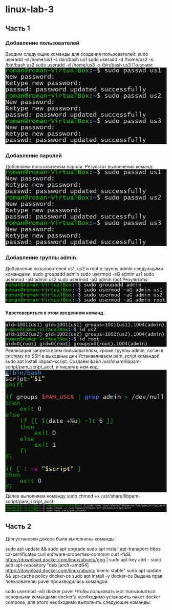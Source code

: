 # linux-lab-3
## Часть 1
### Добавление пользователей
Вводим следующие команды для создания пользователей:
sudo useradd -d /home/us1 -s /bin/bash us1
sudo useradd -d /home/us2 -s /bin/bash us2
sudo useradd -d /home/us3 -s /bin/bash us3
Получим:
![](images/image.png)
### Добавление паролей
Добавляем пользователям пароли. Результат выполнения команд:
![](images/image_2020-12-24_15-16-24.png)
### Добавление группы admin.
Добавления позьлователей us1, us2 и root в группу admin следующими командами:
sudo groupadd admin
sudo usermod -aG admin us1
sudo usermod -aG admin us2
sudo usermod -aG admin root
Результаты:
![](images/image_2020-12-24_15-22-27.png)
#### Удостовериться в этом введением команд.
![](images/image_2020-12-24_15-27-38.png)
Реализация запрета всем пользователям, кроме группы admin, логин в систему по SSH в выходные дни
Устанавливаем pam_script командой sudo apt install libpam-script.
Создаем файл /usr/share/libpam-script/pam_script_acct, и пишем в нем код:
![](images/image_2020-12-24_15-40-25.png)
Далее выполняем команду sudo chmod +x /usr/share/libpam-script/pam_script_acct:
![](images/image_2020-12-24_15-38-56.png)
## Часть 2
Для установки докера были выполнены команды:

sudo apt update && sudo apt upgrade
sudo apt install apt-transport-https ca-certificates curl software-properties-common
curl -fsSL https://download.docker.com/linux/ubuntu/gpg | sudo apt-key add -
sudo add-apt-repository "deb [arch=amd64] https://download.docker.com/linux/ubuntu bionic stable"
sudo apt update && apt-cache policy docker-ce
sudo apt install -y docker-ce
Выдача прав пользователю pavel производилась командой:

sudo usermod -aG docker pavel 
Чтобы пользовать мог пользоваться основными командами docker'a необходимо установить пакет docker compose, для этого необходимо выполнить следующие команды:
